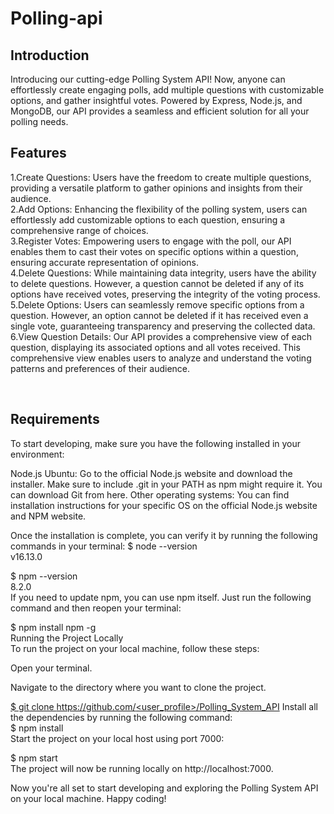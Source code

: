 # Polling-api
## Introduction
Introducing our cutting-edge Polling System API! 
Now, anyone can effortlessly create engaging polls, 
add multiple questions with customizable options, and gather insightful votes. 
Powered by Express, Node.js, and MongoDB, our API provides a seamless and efficient solution for all your polling needs.
<br />

## Features
1.Create Questions: Users have the freedom to create multiple questions, providing a versatile platform to gather opinions and insights from their audience.<br />
2.Add Options: Enhancing the flexibility of the polling system, users can effortlessly add customizable options to each question, ensuring a comprehensive range of choices.<br />
3.Register Votes: Empowering users to engage with the poll, our API enables them to cast their votes on specific options within a question, ensuring accurate representation of opinions.<br />
4.Delete Questions: While maintaining data integrity, users have the ability to delete questions. However, a question cannot be deleted if any of its options have received votes, preserving the integrity of the voting process.<br />
5.Delete Options: Users can seamlessly remove specific options from a question. However, an option cannot be deleted if it has received even a single vote, guaranteeing transparency and preserving the collected data.<br />
6.View Question Details: Our API provides a comprehensive view of each question, displaying its associated options and all votes received. This comprehensive view enables users to analyze and understand the voting patterns and preferences of their audience.<br />

<br />



## Requirements
To start developing, make sure you have the following installed in your environment:

Node.js
Ubuntu: Go to the official Node.js website and download the installer. Make sure to include .git in your PATH as npm might require it. You can download Git from here.
Other operating systems: You can find installation instructions for your specific OS on the official Node.js website and NPM website.

Once the installation is complete, you can verify it by running the following commands in your terminal:
$ node --version<br />
v16.13.0<br />

$ npm --version<br />
8.2.0<br />
If you need to update npm, you can use npm itself. Just run the following command and then reopen your terminal:<br />

$ npm install npm -g<br />
Running the Project Locally<br />
To run the project on your local machine, follow these steps:<br />

Open your terminal.<br />

Navigate to the directory where you want to clone the project.<br />

[$ git clone https://github.com/<user_profile>/Polling_System_API](https://github.com/Ngp55/pollingapi.git)
Install all the dependencies by running the following command:<br />
$ npm install<br />
Start the project on your local host using port 7000:<br />

$ npm start<br />
The project will now be running locally on http://localhost:7000.<br />

Now you're all set to start developing and exploring the Polling System API on your local machine. Happy coding!





